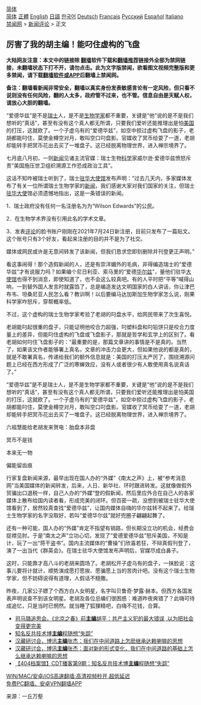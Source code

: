  <!-- 面包屑导航 --> <div class="breadcrumb"><!-- GTranslate: https://gtranslate.io/ -->  <div class="switcher notranslate">  <div class="selected">  <a href="#" onclick="return false;"> 简体</a>  </div>  <div class="option">  <a href="https://www.bannedbook.org" onclick="doGTranslate('zh-CN|zh-CN');jQuery('div.switcher div.selected a').html(jQuery(this).html());return false;" title="简体中文" class="nturl selected"> 简体</a>  <a href="https://www.bannedbook.org/zh-tw/" onclick="doGTranslate('zh-CN|zh-TW');jQuery('div.switcher div.selected a').html(jQuery(this).html());return false;" title="繁體中文" class="nturl"> 正體</a>  <a href="https://www.bannedbook.org/en/" onclick="doGTranslate('zh-CN|en');jQuery('div.switcher div.selected a').html(jQuery(this).html());return false;" title="English" class="nturl"> English</a>  <a href="https://www.bannedbook.org/ja/" onclick="doGTranslate('zh-CN|ja');jQuery('div.switcher div.selected a').html(jQuery(this).html());return false;" title="日本語" class="nturl"> 日語</a>  <a href="https://www.bannedbook.org/ko/" onclick="doGTranslate('zh-CN|ko');jQuery('div.switcher div.selected a').html(jQuery(this).html());return false;" title="한국어" class="nturl"> 한국어</a>  <a href="https://www.bannedbook.org/de/" onclick="doGTranslate('zh-CN|de');jQuery('div.switcher div.selected a').html(jQuery(this).html());return false;" title="Deutsch" class="nturl"> Deutsch</a>  <a href="https://www.bannedbook.org/fr/" onclick="doGTranslate('zh-CN|fr');jQuery('div.switcher div.selected a').html(jQuery(this).html());return false;" title="Français" class="nturl"> Français</a>  <a href="https://www.bannedbook.org/ru/" onclick="doGTranslate('zh-CN|ru');jQuery('div.switcher div.selected a').html(jQuery(this).html());return false;" title="Русский" class="nturl"> Русский</a>  <a href="https://www.bannedbook.org/es/" onclick="doGTranslate('zh-CN|es');jQuery('div.switcher div.selected a').html(jQuery(this).html());return false;" title="Español" class="nturl"> Español</a>  <a href="https://www.bannedbook.org/it/" onclick="doGTranslate('zh-CN|it');jQuery('div.switcher div.selected a').html(jQuery(this).html());return false;" title="Italiano" class="nturl"> Italiano</a>  </div>  </div>      <div class='breadcrumb-sub'><!-- Breadcrumb NavXT 6.3.0 --> <a href="https://www.bannedbook.org/" class="home">禁闻网</a> &gt; <a href="https://www.bannedbook.org/bnews/comments/" class="category">新闻评论</a> &gt; 正文</div></div><h2>厉害了我的胡主编！能叼住虚构的飞盘</h2> <p class="notice"><b>大陆网友注意：本文中的链接除 <a href="https://github.com/bannedbook/fanqiang" >翻墙</a>软件下载和<a href="https://github.com/killgcd/justmysocks/blob/master/README.md">翻墙推荐</a>链接外全部为禁网链接，未翻墙状态下打不开，请勿点击。此为文字版禁闻，欲看图文视频完整版和更多禁闻，请下载<a href="https://github.com/bannedbook/fanqiang">翻墙软件或APP</a>后翻墙上禁闻网。</p><p>备注：翻墙看新闻非常安全，翻墙以真实身份发表敏感言论有一定风险，但只看不说则没有任何风险，翻的人太多，政府管不过来，也不管。信息自由是天赋人权，请放心大胆的翻墙。</b></p>  <div class="entry"> <p id="summary">“爱德华兹”是不是<a href="https://www.bannedbook.org/bnews/tag/%e7%91%9e%e5%a3%ab/" class="st_tag internal_tag" rel="tag" title="标签 瑞士 下的日志">瑞士</a>人，是不是<a href="https://www.bannedbook.org/bnews/tag/%E7%94%9F%E7%89%A9%E5%AD%A6%E5%AE%B6/" class="st_tag internal_tag" rel="tag" title="标签 生物学家 下的日志">生物学家</a>都不重要，关键是“他”说的是不是我们想听的“真话”，甚至有没有这个真人都无所谓，只要我们爱听还能推理出是怕<a href="https://www.bannedbook.org/bnews/tag/%e7%be%8e%e5%9b%bd/" class="st_tag internal_tag" rel="tag" title="标签 美国 下的日志">美国</a>的打压，这就欧了。一个子虚乌有的“爱德华兹”，如空中掠过虚构飞盘的影子，老胡都能叼住，莫使金樽空对月，敢叫空口叼盘影。官媒收了冥币给耍了一道，老胡却能转手把冥币花出去买了一堆盘子。这已经脱离物理世界，进入禅宗境界了。</p> <p>七月底八月初，一则<span class='wp_keywordlink_affiliate'><a href="https://www.bannedbook.org/" title="新闻">新闻</a></span>见诸主流官媒：瑞士生物<span class='wp_keywordlink'><a href="https://www.bannedbook.org/forum11/topic309.html" title="禁片：“科学”的棍子" target="_blank">科学</a></span>家威尔逊·爱德华兹愤怒斥责“美国施压世卫组织溯源工作恐成政治工具”。</p> <p>这话不知咋被瑞士听到了，瑞士<a href="https://www.bannedbook.org/bnews/tag/%E9%A9%BB%E5%8D%8E%E5%A4%A7%E4%BD%BF%E9%A6%86/" class="st_tag internal_tag" rel="tag" title="标签 驻华大使馆 下的日志">驻华大使馆</a>发布声明：“过去几天内，多家媒体发布了有关一位所谓瑞士生物学家的<a href="https://www.bannedbook.org/bnews/tag/%E6%96%B0%E9%97%BB/" class="st_tag internal_tag" rel="tag" title="标签 新闻 下的日志">新闻</a>，我们感谢大家对我们国家的关注，但瑞士<a href="https://www.bannedbook.org/bnews/tag/%e9%a9%bb%e5%8d%8e%e5%a4%a7%e4%bd%bf/" class="st_tag internal_tag" rel="tag" title="标签 驻华大使 下的日志">驻华大使</a>馆必须遗憾地指出，这是一条错误的新闻。</p> <p>1．瑞士政府没有任何一名注册名为为“Wilson Edwards”的公民。</p> <p>2．在生物学术界没有引用此名的学术文章。</p>  <p>3．发表<span class='wp_keywordlink_affiliate'><a href="https://www.bannedbook.org/bnews/comments/" title="新闻评论" target="_blank">评论</a></span>的脸书账户刚刚在2021年7月24日新注册，目前只发布了一篇贴文。这个账号只有3个好友，看起来注册的目的并不是为了社交。</p> <p>媒体或网民或许是无意间转发了该新闻，但我们恳求您即刻删除并刊登更正声明。”</p> <p>看这事闹得！那个造假新闻的人，还是有崇洋媚外的毛病，非得编造瑞士的“爱德华兹”才有说服力吗？如果编个尼日利亚、索马里的“爱德<a href="https://www.bannedbook.org/bnews/tag/%e5%8d%8e%e5%b0%94%e5%85%b9/" class="st_tag internal_tag" rel="tag" title="标签 华尔兹 下的日志">华尔兹</a>”，量他们驻华<a href="https://www.bannedbook.org/bnews/tag/%E5%A4%A7%E4%BD%BF%E9%A6%86/" class="st_tag internal_tag" rel="tag" title="标签 大使馆 下的日志">大使馆</a>也得不到消息，即使知道了，也不会这么较真吧。有的人平时把“平等”喊得山响，一到替外国人发言时就露馅了，总是编造发达文明国家的白人讲话，你让津巴布韦、坦桑尼亚人民怎么看？教训啊！以后要编马达加斯加生物学家怎么说，刚果科学家咋怒斥，穿帮概率低。</p> <p>不过，这个虚构的瑞士生物学家考验了老胡的叼盘水平，给网民带来了次生喜悦。</p> <p>老胡能叼起很重的盘子，只能证明他咬合力超强，叼塑料盘和叼铅饼只是咬合力度量上的差异，但能叼住虚构的飞盘或飞盘影子，那就是哲学和玄学上的区别了。看老胡如何叼住飞盘影子的：“最重要的是，那篇文章讲的事情是不是真的。当然了，如果该文作者能够署上真名，文章的冲击力会更大，但如果他说的都是真的，就是不敢署真名，传递给我们的额外信息就是：美国的打压太严厉了，围绕溯源问题上已经在西方形成了广泛的寒蝉效应，没有人或者很少有人敢使用真名说真话了。”</p>  <p>“爱德华兹”是不是瑞士人，是不是生物学家都不重要，关键是“他”说的是不是我们想听的“真话”，甚至有没有这个真人都无所谓，只要我们爱听还能推理出是怕美国的打压，这就欧了。一个子虚乌有的“爱德华兹”，如空中掠过虚构飞盘的影子，老胡都能叼住，莫使金樽空对月，敢叫空口叼盘影。官媒收了冥币给耍了一道，老胡却能转手把冥币花出去买了一堆盘子。这已经脱离物理世界，进入禅宗境界了。</p> <p>六祖慧能给老胡发来贺电：胎盘本非盘</p> <p>冥币不是钱</p> <p>本来无一物</p> <p>偏能留齿痕</p>  <p>行家复盘新闻来源，最早出现在国人办的“外媒”《南太之声》上，被“参考消息网”当美国媒体的新闻转发，后来，人日、新华社、环时跟进转发。这就像做假外贸骗出口退税一样，自己人办的“外媒”登的假新闻，然后里应外合在自己人的各家媒体上散布给国内读者看，形成完美的闭环。但百密一疏，没想到被瑞士驻华大使馆看到了，居然较真查找“爱德华兹”，让国内媒体自嗨的华尔兹转不起来了。给瑞士生物学家的名字没取好，若叫“爱德华尔兹”就好兜圈子翩翩起舞了。</p> <p>还有一种可能，国人办的“外媒”肯定不指望有销路，但长期没立功的机会，经费会捉襟见肘。于是“南太之声”立功心切，发现了“爱德爱德华兹”怒斥美国，不知是计，玩了一出“蒋干盗书”。国内主流媒体的“曹操”们欣喜若狂，不辩真假刊登了，演了一出当代《群英会》。在瑞士驻华大使馆发布声明后，官媒尽成白鼻子。</p> <p>这时，只能靠才高八斗的老胡来圆场了。老胡松开子虚乌有的盘子，一抹脸说：这事儿要将计就计，顺势演成愿打愿挨、愿骗愿上当的苦肉计吧。没有这个瑞士生物学家，但不妨碍说得有道理，人假话不糙撒。</p> <p>昨夜，几家公子嫖了个西方白人女明星，名字叫贝鲁奇·梦露·赫本。但西方各国发表声明说查不到该女明星。老胡及各位总编们很困惑：难道昨夜爽错了？此嗨可待成追忆，只是当时已惘然。就当睡了狐狸精吧，白嗨不花钱，合算。</p> <ul class='op-related-articles' title='相关阅读'> <li><a href='https://www.bannedbook.org/bnews/bannedvideo/20210807/1601681.html' target='_blank'>司马璐追思会。《北京之春》前<b>主编</b>胡平：共产主义犯的最大错误 ,以为把社会变得更完美</a></li> <li><a href='https://www.bannedbook.org/bnews/comments/20210703/1579542.html' target='_blank'>知名反共技术博<b>主编</b>程随想“失踪”</a></li> <li><a href='https://www.bannedbook.org/bnews/taiwannews/20210703/1579286.html' target='_blank'>汉藏研讨会，博讯<b>主编</b>张杰：我们在中间道路上怎麽继承达赖喇嘛的思想</a></li> <li><a href='https://www.bannedbook.org/bnews/bannedvideo/20210703/1579285.html' target='_blank'>汉藏研讨会，博讯<b>主编</b>张杰：面对新的形式变化，我们在中间道路的基础上怎么继承达赖喇嘛的思想</a></li> <li><a href='https://www.bannedbook.org/bnews/baitai/20210701/1578371.html' target='_blank'>【404档案馆】CDT播客第9期：知名反共技术博<b>主编</b>程随想“失踪”</a></li> </ul> <p class="texttj"> <a href="https://github.com/bannedbook/fanqiang/wiki/V2ray%E6%9C%BA%E5%9C%BA" target="_blank">WIN/MAC/安卓/iOS高速翻墙:高清视频秒开,超低延迟</a><br/> <a href="https://github.com/bannedbook/fanqiang/wiki/%E7%A6%81%E9%97%BB%E7%BD%91%E5%AE%89%E5%8D%93%E7%BF%BB%E5%A2%99%E6%96%B0%E9%97%BBAPP" target="_blank">免费PC翻墙、安卓VPN翻墙APP</a></p> <p> 来源：一丘万壑 </p><a name='sharetosocial'></a>  <div style="margin-bottom:5px;padding-bottom:5px;clear:both"> <div id="archive-pix-1" class="banner-ads"> <!-- AuctionX Display platform tag START --> <div id="26318x728x90x621x_ADSLOT2" clicktrack="%%CLICK_URL_ESC%%"></div> <!-- AuctionX Display platform tag END --> </div> <div id="archive-pix-2" class="banner-ads"> <!-- AuctionX Display platform tag START --> <div id="26315x300x250x621x_ADSLOT2" clicktrack="%%CLICK_URL_ESC%%"></div> <!-- AuctionX Display platform tag END --> </div> </div>  <div id="archive-pix-1" class="banner-ads"> <!-- AuctionX Display platform tag START --> <div id="26318x728x90x621x_ADSLOT3" clicktrack="%%CLICK_URL_ESC%%"></div> <!-- AuctionX Display platform tag END --> </div> </div><!--END ENTRY--> 